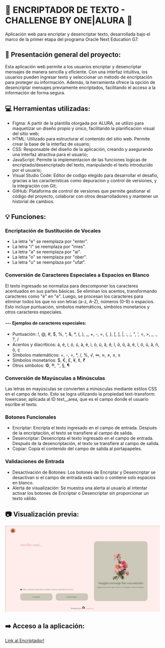 # :hibiscus: ENCRIPTADOR DE TEXTO - CHALLENGE BY ONE|ALURA :hibiscus:
Aplicación web para encriptar y desencriptar texto, desarrollada bajo el marco de la primer etapa del programa Oracle Next Education G7.

## :pushpin: Presentación general del proyecto:
Esta aplicación web permite a los usuarios encriptar y desencriptar mensajes de manera sencilla y eficiente. Con una interfaz intuitiva, los usuarios pueden ingresar texto y seleccionar un método de encriptación para proteger su información. Además, la herramienta ofrece la opción de desencriptar mensajes previamente encriptados, facilitando el acceso a la información de forma segura.

## :computer: Herramientas utilizadas:
* Figma: A partir de la plantilla otorgada por ALURA, se utilizo para maquetizar un diseño propio y único, facilitando la planificacion visual del sitio web;
* HTML: Utilizado para estructurar el contenido del sitio web. Permite crear la base de la interfaz de usuario;
* CSS: Responsable del diseño de la aplicación, creando y asegurando una interfaz atractiva para el usuario;
* JavaScript: Permite la implementacion de las funciones logicas de encriptado/desencriptado del texto, manipulando el texto introducido por el usuario;
* Visual Studio Code: Editor de codigo elegido para desarrollar el desafio, gracias a las caracteristicas como depuracion y control de versiones, y la integración con Git;
* GitHub: Plataforma de control de versiones que permite gestionar el código del proyecto, colaborar con otros desarrolladores y mantener un historial de cambios.

## :bulb: Funciones:
### Encriptación de Sustitución de Vocales
* La letra "e" se reemplaza por "enter".
* La letra "i" se reemplaza por "imes".
* La letra "a" se reemplaza por "ai".
* La letra "o" se reemplaza por "ober".
* La letra "u" se reemplaza por "ufat".
### Conversión de Caracteres Especiales a Espacios en Blanco
El texto ingresado se normaliza para descomponer los caracteres acentuados en sus partes básicas. Se eliminan los acentos, transformando caracteres como "é" en "e". Luego, se procesan los caracteres para eliminar todos los que no son letras (a-z, A-Z), números (0-9) o espacios. Esto incluye puntuación, símbolos matemáticos, símbolos monetarios y otros caracteres especiales.

#### --- Ejemplos de caracteres especiales:

* Puntuación: !, @, #, $, %, ^, &, *, (, ), _, +, -, =, {, }, [, ], |, :, ;, ", ', <, >, ,, ., ?, /
* Acentos y diacríticos: á, é, í, ó, ú, à, è, ì, ò, ù, â, ê, î, ô, û, ä, ë, ï, ö, ü, ã, ñ, õ, ç
* Símbolos matemáticos: +, -, =, *, /, %, √, ∞, ≈, ≠, ≤, ≥
* Símbolos monetarios: $, €, £, ¥, ¢, ₹
* Otros símbolos: ©, ®, ™, §, ¶

### Conversión de Mayúsculas a Minúsculas
Las letras en mayúsculas se convierten a minúsculas mediante estilos CSS en el campo de texto. Esto se logra utilizando la propiedad text-transform: lowercase; aplicada al ID text__area, que es el campo donde el usuario escribe el texto.

### Botones Funcionales
* Encriptar: Encripta el texto ingresado en el campo de entrada. Después de la encriptación, el texto se transfiere al campo de salida.
* Desencriptar: Desencripta el texto ingresado en el campo de entrada. Después de la desencriptación, el texto se transfiere al campo de salida.
* Copiar: Copia el contenido del campo de salida al portapapeles.

### Validaciones de Entrada
* Desactivación de Botones: Los botones de Encriptar y Desencriptar se desactivan si el campo de entrada está vacío o contiene solo espacios en blanco.
* Alerta de visualización: Se muestra una alerta al usuario al intentar activar los botones de Encriptar o Desencriptar sin proporcionar un texto válido.

## :camera: Visualización previa:
![Imagen version web desktop](assets/encriptador_version_web.png)


## :arrow_right: Acceso a la aplicación:
[Link al Encriptador!](https://pmisiac00.github.io/Challenge---Encriptador-de-textos/)







